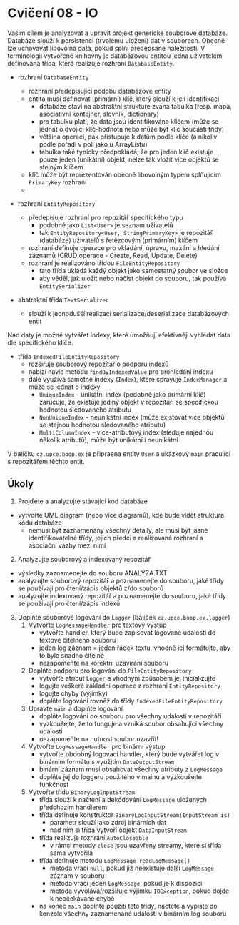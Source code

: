 # Cvičení 08 - IO

Vaším cílem je analyzovat a upravit projekt generické souborové databáze. Databáze slouží k persistenci (trvalému uložení) dat v souborech. Obecně lze uchovávat libovolná data, pokud splní předepsané náležitosti. V terminologii vytvořené knihovny je databázovou entitou jedna uživatelem definovaná třída, která realizuje rozhraní `DatabaseEntity`.

- rozhraní `DatabaseEntity`
  - rozhraní předepisující podobu databázové entity
  - entita musí definovat (primární) klíč, který slouží k její identifikaci
    - databáze staví na abstraktní struktuře zvaná tabulka (resp. mapa, asociativní kontejner, slovník, dictionary)
    - pro tabulku platí, že data jsou identifikována klíčem (může se jednat o dvojici klíč-hodnota nebo může být klíč součástí třídy)
    - většina operací, pak přistupuje k datům podle klíče (a nikoliv podle pořadí v poli jako u ArrayListu)
    - tabulka také typicky předpokládá, že pro jeden klíč existuje pouze jeden (unikátní) objekt, nelze tak vložit více objektů se stejným klíčem
  - klíč může být reprezentován obecně libovolným typem splňujícím `PrimaryKey` rozhraní
  - 

- rozhraní `EntityRepository`
  - předepisuje rozhraní pro repozitář specifického typu
    - podobně jako `List<User>` je seznam uživatelů
    - tak `EntityRepository<User, StringPrimaryKey>` je repozitář (databáze) uživatelů s řetězcovým (primárním) klíčem
  - rozhraní definuje operace pro vkládání, úpravu, mazání a hledání záznamů (CRUD operace - Create, Read, Update, Delete)
  - rozhraní je realizováno třídou `FileEntityRepository`
    - tato třída ukládá každý objekt jako samostatný soubor ve složce
    - aby věděl, jak uložit nebo načíst objekt do souboru, tak používá `EntitySerializer`

- abstraktní třída `TextSerializer`
  - slouží k jednodušší realizaci serializace/deserializace databázových entit

Nad daty je možné vytvářet indexy, které umožňují efektivněji vyhledat data dle specifického klíče. 

- třída `IndexedFileEntityRepository`
  - rozšiřuje souborový repozitář o podporu indexů
  - nabízí navíc metodu `findByIndexedValue` pro prohledání indexu
  - dále využívá samotné indexy (`Index`), které spravuje `IndexManager` a může se jednat o indexy
    - `UniqueIndex` - unikátní index (podobně jako primární klíč) zaručuje, že existuje jediný objekt v repozitáři se specifickou hodnotou sledovaného atributu
    - `NonUniqueIndex` - neunikátní index (může existovat více objektů se stejnou hodnotou sledovaného atributu)
    - `MultiColumnIndex` - více-atributový index (sleduje najednou několik atributů), může být unikátní i neunikátní

V balíčku `cz.upce.boop.ex` je připraena entity `User` a ukázkový `main` pracující s repozitářem těchto entit.

## Úkoly

1. Projďete a analyzujte stávající kód databáze
  - vytvořte UML diagram (nebo více diagramů), kde bude vidět struktura kódu databáze
    - nemusí být zaznamenány všechny detaily, ale musí být jasně identifikovatelné třídy, jejich předci a realizovaná rozhraní a asociační vazby mezi nimi

2. Analyzujte souborový a indexovaný repozitář
  - výsledky zaznamenejte do souboru ANALYZA.TXT
  - analyzujte souborový repozitář a poznamenejte do souboru, jaké třídy se používají pro čtení/zápis objektů z/do souborů 
  - analyzujte indexovaný repozitář a poznamenejte do souboru, jaké třídy se používají pro čtení/zápis indexů

3. Doplňte souborové logování do `Logger` (balíček `cz.upce.boop.ex.logger`)
   1. Vytvořte `LogMessageHandler` pro textový výstup   
      - vytvořte handler, který bude zapisovat logované události do textově čitelného souboru
      - jeden log záznam = jeden řádek textu, vhodně jej formátujte, aby to bylo snadno čitelné
      - nezapomeňte na korektní uzavírání souboru
   2. Doplňte podporu pro logování do `FileEntityRepository`
      - vytvořte atribut `Logger` a vhodným způsobem jej inicializujte
      - logujte veškeré základní operace z rozhraní `EntityRepository`
      - logujte chyby (výjimky)
      - doplňte logování rovněž do třídy `IndexedFileEntityRepository`
   3. Upravte `main` a doplňte logování
      - doplňte logování do souboru pro všechny události v repozitáři
      - vyzkoušejte, že to funguje a vzniká soubor obsahující všechny události
      - nezapomeňte na nutnost soubor uzavřít!
   4. Vytvořte `LogMessageHandler` pro binární výstup
      - vytvořte obdobný logovací handler, který bude vytvářet log v binárním formátu s využitím `DataOutputStream`
      - binární záznam musí obsahovat všechny atributy z `LogMessage`
      - doplňte jej do loggeru použitého v mainu a vyzkoušejte funkčnost
   5. Vytvořte třídu `BinaryLogInputStream`
      - třída slouží k načtení a dekódování `LogMessage` uložených předchozím handlerem
      - třída definuje konstruktor `BinaryLogInputStream(InputStream is)`
        - parametr slouží jako zdroj binárních dat
        - nad ním si třída vytvoří objekt `DataInputStream`
      - třída realizuje rozhraní `AutoCloseable`
        - v rámci metody `close` jsou uzavřeny streamy, které si třída sama vytvořila
      - třída definuje metodu `LogMessage readLogMessage()`
        - metoda vrací `null`, pokud již neexistuje další `LogMessage` záznam v souboru
        - metoda vrací jeden `LogMessage`, pokud je k dispozici
        - metoda vyvolává/rozšiřuje výjimku `IOException`, pokud dojde k neočekávané chybě
      - na konec `main` doplňte použití této třídy, načtěte a vypište do konzole všechny zaznamenané události v binárním log souboru

